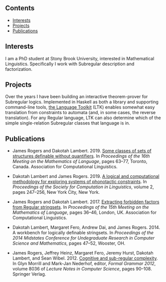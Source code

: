 ## Contents
* [Interests](#interests)
* [Projects](#projects)
* [Publications](#publications)

## Interests
I am a PhD student at Stony Brook University,
interested in Mathematical Linguistics.
Specifically I work with Subregular description and factorization.

## Projects
Over the years I have been building an interactive
theorem-prover for Subregular logics.
Implemented in Haskell as both a library and supporting command-line tools,
[the Language Toolkit][LTK] (LTK) enables somewhat easy translation from
constraints to automata (and, in some cases, the reverse translation).
For any Regular language, LTK can also determine
which of the simple single-relation Subregular classes
that language is in.

[LTK]: https://github.com/vvulpes0/Language-Toolkit-2

## Publications
* James Rogers and Dakotah Lambert.  2019.
  [Some classes of sets of structures definable without quantifiers][MoL2019].
  In *Proceedings of the 16th Meeting on the Mathematics of Language*,
  pages 63&ndash;77,
  Toronto, Canada.
  Association for Computational Linguistics.

* Dakotah Lambert and James Rogers.  2019.
  [A logical and computational methodology for exploring
   systems of phonotactic constraints][SCiL2019].
  In *Proceedings of the Society for Computation in Linguistics*, volume 2,
  pages 247&ndash;256,
  New York City, New York.

* James Rogers and Dakotah Lambert.  2017.
  [Extracting forbidden factors from Regular stringsets][MoL2017].
  In *Proceedings of the 15th Meeting on the Mathematics of Language*,
  pages 36&ndash;46,
  London, UK.
  Association for Computational Linguistics.

* Dakotah Lambert, Margaret Fero, Andrew Dai, and James Rogers.  2014.
  A workbench for logically definable stringsets.
  In *Proceedings of the 2014 Midstates Conference for
  Undegraduate Research in Computer Science and Mathematics*,
  pages 47&ndash;52,
  Wooster, OH.

* James Rogers, Jeffrey Heinz, Margaret Fero, Jeremy Hurst, Dakotah Lambert,
  and Sean Wibel.  2012.
  [Cognitive and sub-regular complexity][FG2012].
  In Glyn Morrill and Mark-Jan Nederhof, editor,
  *Formal Grammar 2012*, volume 8036 of *Lecture Notes in Computer Science*,
  pages 90&ndash;108.
  Springer Verlag.

[FG2012]:    https://doi.org/10.1007/978-3-642-39998-5_6
[MoL2017]:   https://doi.org/10.18653/v1/w17-3404
[MoL2019]:   https://www.aclweb.org/anthology/W19-5706
[SCiL2019]:  https://doi.org/10.7275/t0dv-9t05
